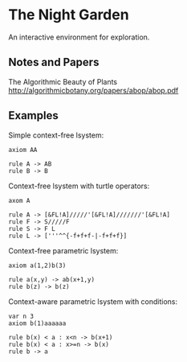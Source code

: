 The Night Garden
===

An interactive environment for exploration.



Notes and Papers
--
The Algorithmic Beauty of Plants
http://algorithmicbotany.org/papers/abop/abop.pdf


Examples
--


Simple context-free lsystem:

	axiom AA

	rule A -> AB
	rule B -> B


Context-free lsystem with turtle operators:

	axom A

	rule A -> [&FL!A]/////'[&FL!A]///////'[&FL!A]
	rule F -> S/////F
	rule S -> F L
	rule L -> ['''^^{-f+f+f-|-f+f+f}]


Context-free parametric lsystem:

	axiom a(1,2)b(3)

	rule a(x,y) -> ab(x+1,y)
	rule b(z) -> b(z)


Context-aware parametric lsystem with conditions:

	var n 3
	axiom b(1)aaaaaa

	rule b(x) < a : x<n -> b(x+1)
	rule b(x) < a : x>=n -> b(x)
	rule b -> a



